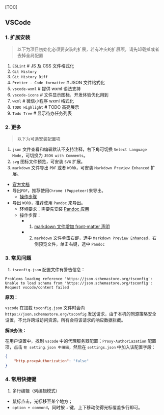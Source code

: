 [TOC]

## VSCode

### 1. 扩展安装

> 以下为项目初始化必须要安装的扩展，若有冲突的扩展项，请先卸载掉或者去掉全局配置

1. `ESLint` # JS 及 CSS 文件格式化
2. `Git History`
3. `Git History Diff`
4. `Pretier - Code formatter` # JSON 文件格式化
5. `vscode-wxml` # 提供 wxml 语法支持
6. `vscode-icons` # 文件显示图标，开发体验优化用到
7. `wxml` # 微信小程序 wxml 格式化
8. `TODO Highlight` # TODO 高亮展示
9. `Todo Tree` # 显示待办任务列表

### 2. 更多

> 以下为可选安装配置项

1. `json` 文件查看和编辑默认不支持注释，右下角可切换 `Select Language Mode`，可切换为 `JSON with Comments`。
2. `svg` 图标文件预览，可安装 `SVG` 扩展。
3. `markdown` 文件导出 `PDF` 或者 `WORD`，可安装 `Markdown Preview Enhanced` 扩展。

- [官方文档](https://shd101wyy.github.io/markdown-preview-enhanced/#/zh-cn/pdf)
- 导出`PDF`，推荐使用`Chrome (Puppeteer)`来导出。
  - [操作步骤](https://shd101wyy.github.io/markdown-preview-enhanced/#/zh-cn/pdf)
- 导出 `WORD`，推荐使用 `Pandoc` 来导出。
  - 环境要求：需要先安装 [Pandoc 应用](https://shd101wyy.github.io/markdown-preview-enhanced/#/zh-cn/pandoc)
  - 操作步骤：
    - 1. [markdown 文件增加 front-matter 声明](https://shd101wyy.github.io/markdown-preview-enhanced/#/zh-cn/pandoc-pdf)
    - 2. `markdown` 文件单击右键，选中 `Markdown Preview Enhanced`，右侧预览文件，单击右键，选中 `Pandoc`

### 3. 常见问题

1. `tsconfig.json` 配置文件有警告信息：

```
Problems loading reference 'https://json.schemastore.org/tsconfig': Unable to load schema from 'https://json.schemastore.org/tsconfig': Request vscode/content failed
```

**原因：**

`vscode` 在加载 `tsconfig.json` 文件时会向 `https://json.schemastore.org/tsconfig` 发送请求，由于本机的同源策略安全设置，不允许跨域访问资源，所有会将该请求的响应数据拦截。

**解决办法：**

在用户设置中，找到 `vscode` 中的代理服务器配置：`Proxy-Authoriazation` 配置项，点击 `在 setting.json 中编辑`，然后在 `settings.json` 中加入该配置字段：

```json
{
    "http.proxyAuthorization": "false"
}
```

### 4. 常用快捷键

1. 多行编辑（列编辑模式）

- 鼠标点击，光标移至某个地方；
- `option + commond`，同时按 `↓` 键，上下移动使得光标覆盖多行即可。
